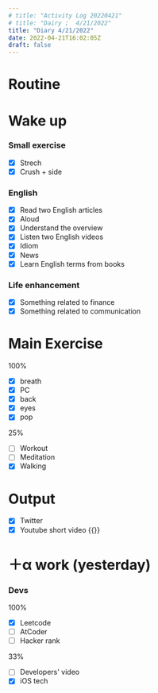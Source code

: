 ```yaml
---
# title: "Activity Log 20220421"
# title: "Dairy ;  4/21/2022"
title: "Diary 4/21/2022"  
date: 2022-04-21T16:02:05Z
draft: false
---
```


# Routine  

# Wake up

### Small exercise

- [x]  Strech
- [x]  Crush + side

### English

- [x]  Read two English articles
  - [x]  Aloud
  - [x]  Understand the overview
- [x]  Listen two English videos
  - [x]  Idiom
  - [x]  News
- [x]  Learn English terms from books

### Life enhancement

- [x]  Something related to finance
- [x]  Something related to communication

# Main Exercise

100%

- [x]  breath
- [x]  PC
- [x]  back
- [x]  eyes
- [x]  pop

25%

- [ ]  Workout
- [ ]  Meditation
- [x]  Walking

# Output

- [x]  Twitter
- [x]  Youtube short video {{<youtube bvRK1GpEF_w>}}

# ＋α work (yesterday)

### Devs

100%

- [x]  Leetcode
- [ ]  AtCoder
- [ ]  Hacker rank

33%

- [ ]  Developers' video
- [x]  iOS tech
